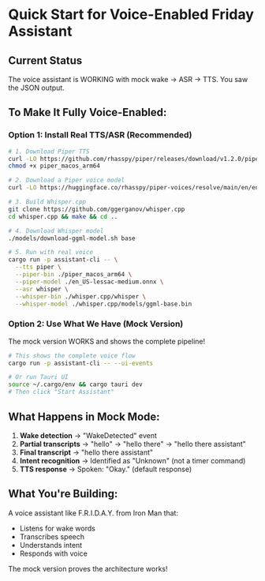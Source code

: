 # Quick Start for Voice-Enabled Friday Assistant

## Current Status
The voice assistant is WORKING with mock wake → ASR → TTS. You saw the JSON output.

## To Make It Fully Voice-Enabled:

### Option 1: Install Real TTS/ASR (Recommended)
```bash
# 1. Download Piper TTS
curl -LO https://github.com/rhasspy/piper/releases/download/v1.2.0/piper_macos_arm64
chmod +x piper_macos_arm64

# 2. Download a Piper voice model
curl -LO https://huggingface.co/rhasspy/piper-voices/resolve/main/en/en_US/lessac/medium/en_US-lessac-medium.onnx

# 3. Build Whisper.cpp
git clone https://github.com/ggerganov/whisper.cpp
cd whisper.cpp && make && cd ..

# 4. Download Whisper model
./models/download-ggml-model.sh base

# 5. Run with real voice
cargo run -p assistant-cli -- \
  --tts piper \
  --piper-bin ./piper_macos_arm64 \
  --piper-model ./en_US-lessac-medium.onnx \
  --asr whisper \
  --whisper-bin ./whisper.cpp/whisper \
  --whisper-model ./whisper.cpp/models/ggml-base.bin
```

### Option 2: Use What We Have (Mock Version)
The mock version WORKS and shows the complete pipeline!

```bash
# This shows the complete voice flow
cargo run -p assistant-cli -- --ui-events

# Or run Tauri UI
source ~/.cargo/env && cargo tauri dev
# Then click "Start Assistant"
```

## What Happens in Mock Mode:
1. **Wake detection** → "WakeDetected" event
2. **Partial transcripts** → "hello" → "hello there" → "hello there assistant"
3. **Final transcript** → "hello there assistant"
4. **Intent recognition** → Identified as "Unknown" (not a timer command)
5. **TTS response** → Spoken: "Okay." (default response)

## What You're Building:
A voice assistant like F.R.I.D.A.Y. from Iron Man that:
- Listens for wake words
- Transcribes speech
- Understands intent
- Responds with voice

The mock version proves the architecture works!
